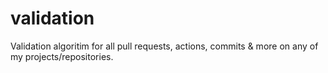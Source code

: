 # validation
Validation algoritim for all pull requests, actions, commits &amp; more on any of my projects/repositories.
